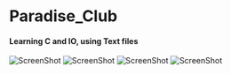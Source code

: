 # Paradise_Club
#### Learning C and IO, using Text files

![ScreenShot](https://user-images.githubusercontent.com/24827920/28063559-2464c50a-663a-11e7-9afe-1d55d318de1a.PNG)
![ScreenShot](https://user-images.githubusercontent.com/24827920/28063561-2526392e-663a-11e7-92c5-b43b30e97598.PNG)
![ScreenShot](https://user-images.githubusercontent.com/24827920/28063565-26c33228-663a-11e7-81bc-e939ae5116c8.PNG)
![ScreenShot](https://user-images.githubusercontent.com/24827920/28063567-27aa4a0a-663a-11e7-831b-909e7304ade5.PNG)
